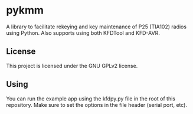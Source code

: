 # pykmm
A library to facilitate rekeying and key maintenance of P25 (TIA102) radios using Python. Also supports using both KFDTool and KFD-AVR.

## License
This project is licensed under the GNU GPLv2 license.

## Using
You can run the example app using the kfdpy.py file in the root of this repository. Make sure to set the options in the file header (serial port, etc).